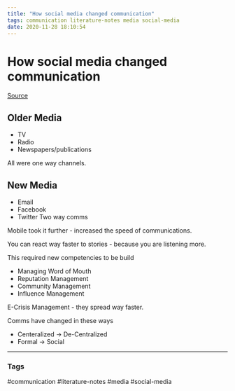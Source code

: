 ```yaml
---
title: "How social media changed communication"
tags: communication literature-notes media social-media
date: 2020-11-28 18:10:54
---
```


# How social media changed communication

[Source](https://www.youtube.com/watch?v=nC1MK0ICM0w)

## Older Media

- TV
- Radio
- Newspapers/publications

All were one way channels.

## New Media
- Email
- Facebook
- Twitter
Two way comms

Mobile took it further - increased the speed of communications.

You can react way faster to stories - because you are listening more.

This required new competencies to be build
- Managing Word of Mouth 
- Reputation Management
- Community Management
- Influence Management

E-Crisis Management - they spread way faster.

Comms have changed in these ways
- Centeralized -> De-Centralized
- Formal -> Social


---
### Tags
#communication #literature-notes #media #social-media
